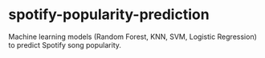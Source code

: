 # spotify-popularity-prediction
Machine learning models (Random Forest, KNN, SVM, Logistic Regression) to predict Spotify song popularity.
